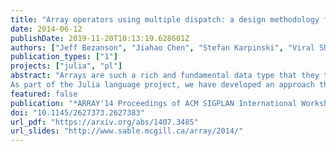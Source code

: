 ```yaml
---
title: "Array operators using multiple dispatch: a design methodology for array implementations in dynamic languages"
date: 2014-06-12
publishDate: 2019-11-20T10:13:19.628601Z
authors: ["Jeff Bezanson", "Jiahao Chen", "Stefan Karpinski", "Viral Shah", "Alan Edelman"]
publication_types: ["1"]
projects: ["julia", "pl"]
abstract: "Arrays are such a rich and fundamental data type that they tend to be built into a language, either in the compiler or in a large low-level library. Defining this functionality at the user level instead provides greater flexibility for application domains not envisioned by the language designer. Only a few languages, such as C++ and Haskell, provide the necessary power to define n-dimensional arrays, but these systems rely on compile-time abstraction, sacrificing some flexibility. In contrast, dynamic languages make it straightforward for the user to define any behavior they might want, but at the possible expense of performance.
As part of the Julia language project, we have developed an approach that yields a novel trade-off between flexibility and compile-time analysis. The core abstraction we use is multiple dispatch. We have come to believe that while multiple dispatch has not been especially popular in most kinds of programming, technical computing is its killer application. By expressing key functions such as array indexing using multi-method signatures, a surprising range of behaviors can be obtained, in a way that is both relatively easy to write and amenable to compiler analysis. The compact factoring of concerns provided by these methods makes it easier for user-defined types to behave consistently with types in the standard library."
featured: false
publication: "*ARRAY'14 Proceedings of ACM SIGPLAN International Workshop on Libraries, Languages, and Compilers for Array Programming*"
doi: "10.1145/2627373.2627383"
url_pdf: "https://arxiv.org/abs/1407.3485"
url_slides: "http://www.sable.mcgill.ca/array/2014/"
---
```



